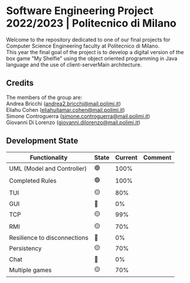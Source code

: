 # Software Engineering Project 2022/2023 | Politecnico di Milano

Welcome to the repository dedicated to one of our final projects for Computer Science Engineering faculty at Politecnico di Milano.  
This year the final goal of the project is to develop a digital version of the box game "My Shelfie" using the object oriented programming in Java language and the use of client-serverMain architecture.

## Credits

The members of the group are:  
Andrea Bricchi (andrea2.bricchi@mail.polimi.it)  
Eliahu Cohen (eliahuitamar.cohen@mail.polimi.it)  
Simone Controguerra (simone.controguerra@mail.polimi.it)  
Giovanni Di Lorenzo (giovanni.dilorenzo@mail.polimi.it)

## Development State

|Functionality   	|State   	|Current   	|Comment   	|
|---	|---	|---	|---	|
|UML (Model and Controller)   	|🟢   	|100%   	|   	|
|Completed Rules   	|🟢   	|100%   	|   	|
|TUI   	|🟡   	|80%   	|    	|
|GUI   	|🔴   	|0%   	|    	|
|TCP   	|🟡   	|99%   	|    	|
|RMI   	|🟡   	|70%   	|   	|
|Resilience to disconnections   	|🔴   	|0%   	|   	|
|Persistency   	|🟡   	|70%   	|   	|
|Chat   	|🔴   	|0%   	|   	|
|Multiple games   	|🟡   	|70%   	|   	|
